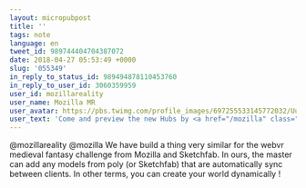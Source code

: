 ```yaml
---
layout: micropubpost
title: ''
tags: note
language: en
tweet_id: 989744404704387072
date: 2018-04-27 05:53:49 +0000
slug: '055349'
in_reply_to_status_id: 989494878110453760
in_reply_to_user_id: 3060359959
user_id: mozillareality
user_name: Mozilla MR
user_avatar: https://pbs.twimg.com/profile_images/697255533145772032/UuFK6hTx.png
user_text: 'Come and preview the new Hubs by <a href="/mozilla" class="twitter-atreply pretty-link js-nav" dir="ltr" data-mentioned-user-id="106682853"><s>@</s><b>Mozilla</b></a> - a browser-based social experience to safely and easily bring people together across all their devices and platforms <a href="/hashtag/webvr?src=hash" data-query-source="hashtag_click" class="twitter-hashtag pretty-link js-nav" dir="ltr"><s>#</s><b>webvr</b></a> <a href="/hashtag/mozillahubs?src=hash" data-query-source="hashtag_click" class="twitter-hashtag pretty-link js-nav" dir="ltr"><s>#</s><b>mozillahubs</b></a><a href="https://t.co/Q4yL5zE4Wr" rel="nofollow noopener" dir="ltr" data-expanded-url="https://blog.mozilla.org/blog/2018/04/26/enabling-social-experiences-using-mixed-reality-and-the-open-web/" class="twitter-timeline-link u-hidden" target="_blank" title="https://blog.mozilla.org/blog/2018/04/26/enabling-social-experiences-using-mixed-reality-and-the-open-web/"><span class="tco-ellipsis"></span><span class="invisible">https://</span><span class="js-display-url">blog.mozilla.org/blog/2018/04/2</span><span class="invisible">6/enabling-social-experiences-using-mixed-reality-and-the-open-web/</span><span class="tco-ellipsis"><span class="invisible"> </span>…</span></a>'
---
```

@mozillareality @mozilla We have build a thing very similar for the webvr medieval fantasy challenge from Mozilla and Sketchfab. In ours, the master can add any models from poly (or Sketchfab) that are automatically sync between clients. In other terms, you can create your world dynamically !
